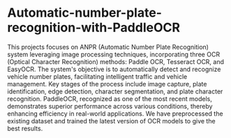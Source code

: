# Automatic-number-plate-recognition-with-PaddleOCR

This projects focuses on ANPR (Automatic Number Plate Recognition) system leveraging image processing techniques, incorporating three OCR (Optical Character Recognition) methods: Paddle OCR, Tesseract OCR, and EasyOCR. The system's objective is to automatically detect and recognize vehicle number plates, facilitating intelligent traffic and vehicle management. Key stages of the process include image capture, plate identification, edge detection, character segmentation, and plate character recognition. PaddleOCR, recognized as one of the most recent models, demonstrates superior performance across various conditions, thereby enhancing efficiency in real-world applications.
We have preprocessed the existing dataset and trained the latest version of OCR models to give the best results.
